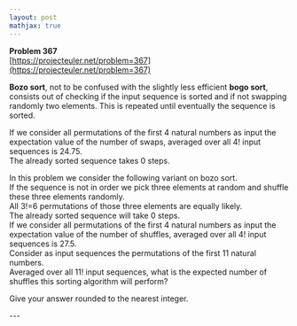 ```yaml
---
layout: post
mathjax: true
---
```

**Problem 367**  
[https://projecteuler.net/problem=367](https://projecteuler.net/problem=367)

<p>
<b>Bozo sort</b>, not to be confused with the slightly less efficient <b>bogo sort</b>, consists out of checking if the input sequence is sorted and if not swapping randomly two elements. This is repeated until eventually the sequence is sorted.
</p>
<p>
If we consider all permutations of the first 4 natural numbers as input the expectation value of the number of swaps, averaged over all 4! input sequences is 24.75.<br />
The already sorted sequence takes 0 steps. 
</p>
<p>
In this problem we consider the following variant on bozo sort.<br />
If the sequence is not in order we pick three elements at random and shuffle these three elements randomly.<br />
All 3!=6 permutations of those three elements are equally likely. <br />
The already sorted sequence will take 0 steps.<br />
If we consider all permutations of the first 4 natural numbers as input the expectation value of the number of shuffles, averaged over all 4! input sequences is 27.5. <br />
Consider as input sequences the permutations of the first 11 natural numbers.<br />
Averaged over all 11! input sequences, what is the expected number of shuffles this sorting algorithm will perform?
</p>
<p>
Give your answer rounded to the nearest integer.
</p>
---
